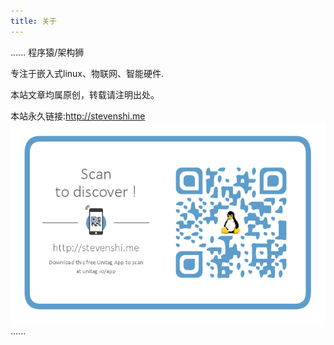 ```yaml
---
title: 关于
---
```

......
程序猿/架构狮

专注于嵌入式linux、物联网、智能硬件.

本站文章均属原创，转载请注明出处。

本站永久链接:http://stevenshi.me
![Alt text](qrh.png)
......


